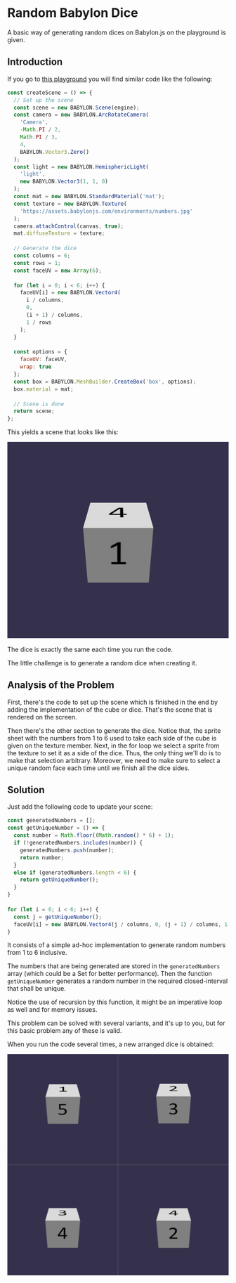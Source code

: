 # Random Babylon Dice

A basic way of generating random dices on Babylon.js on the playground is given.

## Introduction

If you go to [this playground](https://playground.babylonjs.com/#6XIT28#5)
you will find similar code like the following:

```js
const createScene = () => {
  // Set up the scene
  const scene = new BABYLON.Scene(engine);
  const camera = new BABYLON.ArcRotateCamera(
    'Camera',
    -Math.PI / 2,
    Math.PI / 3,
    4,
    BABYLON.Vector3.Zero()
  );
  const light = new BABYLON.HemisphericLight(
    'light',
    new BABYLON.Vector3(1, 1, 0)
  );
  const mat = new BABYLON.StandardMaterial('mat');
  const texture = new BABYLON.Texture(
    'https://assets.babylonjs.com/environments/numbers.jpg'
  );
  camera.attachControl(canvas, true);
  mat.diffuseTexture = texture;

  // Generate the dice
  const columns = 6;
  const rows = 1;
  const faceUV = new Array(6);

  for (let i = 0; i < 6; i++) {
    faceUV[i] = new BABYLON.Vector4(
      i / columns,
      0,
      (i + 1) / columns,
      1 / rows
    );
  }

  const options = {
    faceUV: faceUV,
    wrap: true
  };
  const box = BABYLON.MeshBuilder.CreateBox('box', options);
  box.material = mat;

  // Scene is done
  return scene;
};
```

This yields a scene that looks like this:

![Default Example Dice](def-example-dice.png)

The dice is exactly the same each time you run the code.

The little challenge is to generate a random dice when creating it.

## Analysis of the Problem

First, there's the code to set up the scene which is finished in the end by
adding the implementation of the cube or dice. That's the scene that is rendered
on the screen.

Then there's the other section to generate the dice. Notice that, the sprite
sheet with the numbers from 1 to 6 used to take each side of the cube is given
on the texture member. Next, in the for loop we select a sprite from the texture
to set it as a side of the dice. Thus, the only thing we'll do is to make that
selection arbitrary. Moreover, we need to make sure to select a unique random
face each time until we finish all the dice sides.

## Solution

Just add the following code to update your scene:

```js
const generatedNumbers = [];
const getUniqueNumber = () => {
  const number = Math.floor((Math.random() * 6) + 1);
  if (!generatedNumbers.includes(number)) {
    generatedNumbers.push(number);
    return number;
  }
  else if (generatedNumbers.length < 6) {
    return getUniqueNumber();
  }
}

for (let i = 0; i < 6; i++) {
  const j = getUniqueNumber();
  faceUV[i] = new BABYLON.Vector4(j / columns, 0, (j + 1) / columns, 1 / rows);
}
```

It consists of a simple ad-hoc implementation to generate random numbers from 1
to 6 inclusive.

The numbers that are being generated are stored in the `generatedNumbers`
array (which could be a Set for better performance). Then the function
`getUniqueNumber` generates a random number in the required closed-interval that
shall be unique.

Notice the use of recursion by this function, it might be an imperative loop as
well and for memory issues.

This problem can be solved with several variants, and it's up to you, but for
this basic problem any of these is valid.

When you run the code several times, a new arranged dice is obtained:

![Result](result.png)
